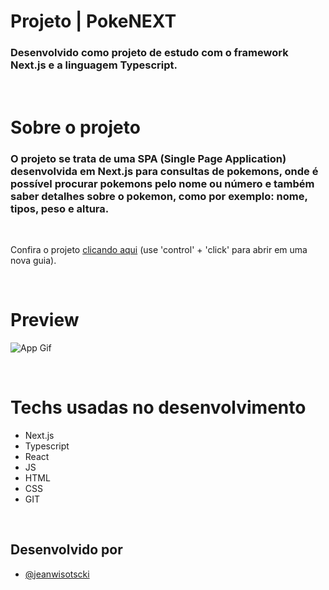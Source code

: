 # Projeto | PokeNEXT

### Desenvolvido como projeto de estudo com o framework Next.js e a linguagem Typescript.

<br>

# Sobre o projeto

### O projeto se trata de uma SPA (Single Page Application) desenvolvida em Next.js para consultas de pokemons, onde é possível procurar pokemons pelo nome ou número e também saber detalhes sobre o pokemon, como por exemplo: nome, tipos, peso e altura.

<br>

Confira o projeto [clicando aqui](https://poke-next-jeanwisotscki.vercel.app/) (use 'control' + 'click' para abrir em uma nova guia).

<br>

# Preview

![App Gif](./pokenext.gif)

<br>

# Techs usadas no desenvolvimento

- Next.js
- Typescript
- React
- JS
- HTML
- CSS
- GIT

<br>

## Desenvolvido por

- [@jeanwisotscki](https://github.com/jeanwisotscki/)
